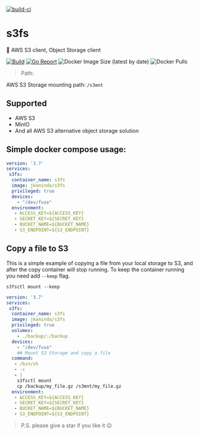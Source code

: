 [![build-ci](https://github.com/jkaninda/s3fs/actions/workflows/build.yml/badge.svg)](https://github.com/jkaninda/s3fs/actions/workflows/build.yml)

# s3fs

 🐳 AWS S3 client, Object Storage client  

[![Build](https://github.com/jkaninda/s3fs/actions/workflows/build.yml/badge.svg)](https://github.com/jkaninda/mysql-bkup/actions/workflows/build.yml)
[![Go Report](https://goreportcard.com/badge/github.com/jkaninda/s3fs)](https://goreportcard.com/report/github.com/jkaninda/s3fs)
![Docker Image Size (latest by date)](https://img.shields.io/docker/image-size/jkaninda/s3fs?style=flat-square)
![Docker Pulls](https://img.shields.io/docker/pulls/jkaninda/s3fs?style=flat-square)

> Path:

AWS S3 Storage mounting path: `/s3mnt`

## Supported
- AWS S3
- MinIO
- And all AWS S3 alternative object storage solution


## Simple docker compose usage:

```yaml
version: '3.7'
services:
 s3fs:
  container_name: s3fs
  image: jkaninda/s3fs
  privileged: true
  devices:
    - "/dev/fuse"
  environment:
   - ACCESS_KEY=${ACCESS_KEY}
   - SECRET_KEY=${SECRET_KEY}
   - BUCKET_NAME=${BUCKET_NAME}
   - S3_ENDPOINT=${S3_ENDPOINT}
```
## Copy a file to S3
This is a simple example of copying a file from your local storage to S3, and after the copy container will stop running.
To keep the container running you need add `--keep` flag.

`s3fsctl mount --keep`


```yaml
version: '3.7'
services:
 s3fs:
  container_name: s3fs
  image: jkaninda/s3fs
  privileged: true
  volumes:
    - ./backup/:/backup
  devices:
    - "/dev/fuse"
    ## Mount S3 Storage and copy a file
  command:
   - /bin/sh
   - -c
   - |
    s3fsctl mount 
    cp /backup/my_file.gz /s3mnt/my_file.gz 
  environment:
   - ACCESS_KEY=${ACCESS_KEY}
   - SECRET_KEY=${SECRET_KEY}
   - BUCKET_NAME=${BUCKET_NAME}
   - S3_ENDPOINT=${S3_ENDPOINT}
```


> P.S. please give a star if you like it :wink:


